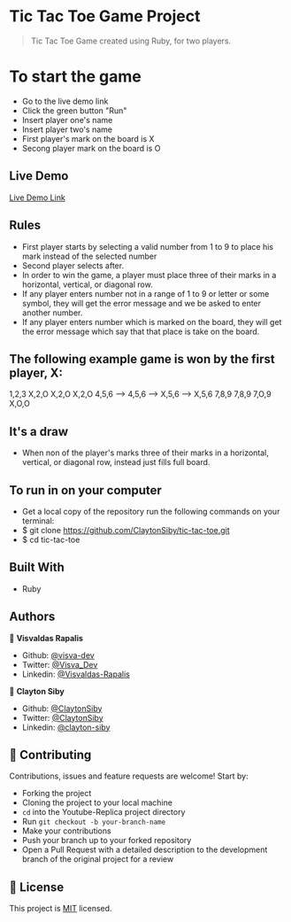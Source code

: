 # Tic Tac Toe Game Project

> Tic Tac Toe Game created using Ruby, for two players.

# To start the game

- Go to the live demo link
- Click the green button "Run"
- Insert player one's name
- Insert player two's name
- First player's mark on the board is X
- Secong player mark on the board is O

## Live Demo

[Live Demo Link](https://repl.it/@visvaldeliss/Tic-Tac-Toe#main.rb )

## Rules

- First player starts by selecting a valid number from 1 to 9 to place his mark instead of the selected number 
- Second player selects after.
- In order to win the game, a player must place three of their marks in a horizontal, vertical, or diagonal row.
- If any player enters number not in a range of 1 to 9 or letter or some symbol, they will get the error message and we be asked to enter another number.
- If any player enters number which is marked on the board, they will get the error message which say that that place is take on the board.

## The following example game is won by the first player, X:
1,2,3       X,2,O     X,2,O      X,2,O
4,5,6 -->   4,5,6 --> X,5,6  --> X,5,6
7,8,9       7,8,9     7,O,9      X,O,O

## It's a draw
- When non of the player's marks three of their marks in a horizontal, vertical, or diagonal row, instead just fills full board.

## To run in on your computer

- Get a local copy of the repository run the following commands on your terminal:
- $ git clone https://github.com/ClaytonSiby/tic-tac-toe.git
- $ cd tic-tac-toe


## Built With

- Ruby

## Authors

👤 **Visvaldas Rapalis**

- Github: [@visva-dev](https://github.com/visva-dev)
- Twitter: [@Visva_Dev](https://twitter.com/Visva_Dev)
- Linkedin: [@Visvaldas-Rapalis](https://www.linkedin.com/in/visvaldas-rapalis)

👤 **Clayton Siby**

- Github: [@ClaytonSiby](https://github.com/ClaytonSiby)
- Twitter: [@ClaytonSiby](https://twitter.com/ClaytonSiby)
- Linkedin: [@clayton-siby](https://www.linkedin.com/in/clayton-siby-48a8a0183/)

## 🤝 Contributing

Contributions, issues and feature requests are welcome! Start by:

- Forking the project
- Cloning the project to your local machine
- `cd` into the Youtube-Replica project directory
- Run `git checkout -b your-branch-name`
- Make your contributions
- Push your branch up to your forked repository
- Open a Pull Request with a detailed description to the development branch of the original project for a review

## 📝 License

This project is [MIT](https://opensource.org/licenses/MIT) licensed.
